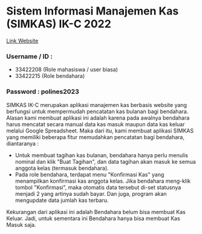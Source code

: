 # Sistem Informasi Manajemen Kas (SIMKAS) IK-C 2022

[Link Website](https://simkas.kelastanpaac.my.id)
### Username / ID : 
- 33422208 (Role mahasiswa / user biasa)
- 33422215 (Role bendahara)
### Password : polines2023

SIMKAS IK-C merupakan aplikasi manajemen kas berbasis website yang berfungsi untuk mempermudah pencatatan kas bulanan bagi bendahara. Alasan kami membuat aplikasi ini adalah karena pada awalnya bendahara harus mencatat secara manual data kas masuk maupun data kas keluar melalui Google Spreadsheet. Maka dari itu, kami membuat aplikasi SIMKAS yang memiliki beberapa fitur memudahkan pencatatan bagi bendahara, diantaranya :
- Untuk membuat tagihan kas bulanan, bendahara hanya perlu menulis nominal dan klik "Buat Tagihan", dan data tagihan akan masuk ke semua anggota kelas (termasuk bendahara).
- Pada role bendahara, terdapat menu "Konfirmasi Kas" yang menampilkan konfirmasi kas anggota kelas. Jika bendahara meng-klik tombol "Konfirmasi", maka otomatis data tersebut di-set statusnya menjadi 2 yang artinya sudah bayar. Dan juga, program akan mengupdate data jumlah kas terbaru.

Kekurangan dari aplikasi ini adalah Bendahara belum bisa membuat Kas Keluar. Jadi, untuk sementara ini Bendahara hanya bisa membuat Kas Masuk saja.
